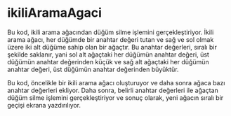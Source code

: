 # ikiliAramaAgaci
Bu kod, ikili arama ağacından düğüm silme işlemini gerçekleştiriyor. İkili arama ağacı, her düğümde bir anahtar değeri tutan ve sağ ve sol olmak üzere iki alt düğüme sahip olan bir ağaçtır. Bu anahtar değerleri, sıralı bir şekilde saklanır, yani sol alt ağaçtaki her düğümün anahtar değeri, üst düğümün anahtar değerinden küçük ve sağ alt ağaçtaki her düğümün anahtar değeri, üst düğümün anahtar değerinden büyüktür.

Bu kod, öncelikle bir ikili arama ağacı oluşturuyor ve daha sonra ağaca bazı anahtar değerleri ekliyor. Daha sonra, belirli anahtar değerleri ile ağaçtan düğüm silme işlemini gerçekleştiriyor ve sonuç olarak, yeni ağacın sıralı bir geçişi ekrana yazdırılıyor.
